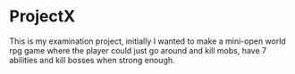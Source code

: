 # ProjectX
 This is my examination project, initially I wanted to make a mini-open world rpg game where the player could just go around and kill mobs, have 7 abilities and kill bosses when strong enough.

 
